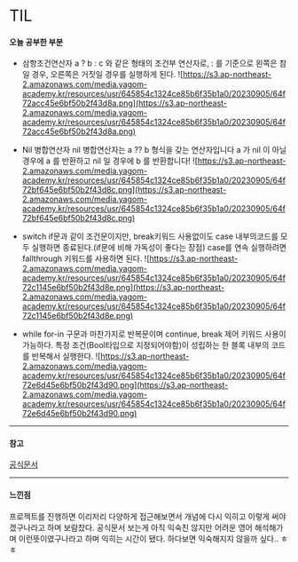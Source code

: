 <span style="font-size:200%">TIL</span> 

#### 오늘 공부한 부분
- 삼항조건연산자
a ? b : c 와 같은 형태의 조건부 연산자로, : 를 기준으로 왼쪽은 참일 경우, 오른쪽은 거짓일 경우를 실행하게 된다.
![https://s3.ap-northeast-2.amazonaws.com/media.yagom-academy.kr/resources/usr/645854c1324ce85b6f35b1a0/20230905/64f72acc45e6bf50b2f43d8a.png](https://s3.ap-northeast-2.amazonaws.com/media.yagom-academy.kr/resources/usr/645854c1324ce85b6f35b1a0/20230905/64f72acc45e6bf50b2f43d8a.png)

- Nil 병합연산자
nil 병합연산자는 a ?? b 형식을 갖는 연산자입니다
a 가 nil 이 아닐경우에 a 를 반환하고 nil 일 경우에 b 를 반환합니다!
![https://s3.ap-northeast-2.amazonaws.com/media.yagom-academy.kr/resources/usr/645854c1324ce85b6f35b1a0/20230905/64f72bf645e6bf50b2f43d8c.png](https://s3.ap-northeast-2.amazonaws.com/media.yagom-academy.kr/resources/usr/645854c1324ce85b6f35b1a0/20230905/64f72bf645e6bf50b2f43d8c.png)

- switch
if문과 같이 조건문이지만, break키워드 사용없이도 case 내부의코드를 모두 실행하면 종료된다.(if문에 비해 가독성이 좋다는 장점)
case를 연속 실행하려면 fallthrough 키워드를 사용하면 된다.
![https://s3.ap-northeast-2.amazonaws.com/media.yagom-academy.kr/resources/usr/645854c1324ce85b6f35b1a0/20230905/64f72c1145e6bf50b2f43d8e.png](https://s3.ap-northeast-2.amazonaws.com/media.yagom-academy.kr/resources/usr/645854c1324ce85b6f35b1a0/20230905/64f72c1145e6bf50b2f43d8e.png)

- while 
for-in 구문과 마찬가지로 반복문이며 continue, break 제어 키워드 사용이 가능하다. 
특정 조건(Bool타입으로 지정되어야함)이 성립하는 한 블록 내부의 코드를 반복해서 실행한다.
![https://s3.ap-northeast-2.amazonaws.com/media.yagom-academy.kr/resources/usr/645854c1324ce85b6f35b1a0/20230905/64f72e6d45e6bf50b2f43d90.png](https://s3.ap-northeast-2.amazonaws.com/media.yagom-academy.kr/resources/usr/645854c1324ce85b6f35b1a0/20230905/64f72e6d45e6bf50b2f43d90.png)
___
#### 참고
[공식문서](https://docs.swift.org/swift-book/documentation/the-swift-programming-language/thebasics)
___

#### 느낀점
프로젝트를 진행하면 이리저리 다양하게 접근해보면서 개념에 다시 익히고 이렇게 써야겠구나라고 하며 보람찼다. 공식문서 보는게 아직 익숙친 않지만 어려운 영어 해석해가며 이런뜻이였구나라고 하며 익히는 시간이 됐다. 하다보면 익숙해지지 않을까 싶다.. ㅎㅎ
